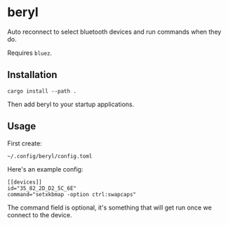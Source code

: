 # beryl

Auto reconnect to select bluetooth devices and run commands when they do.

Requires `bluez`.

## Installation

    cargo install --path .

Then add beryl to your startup applications.

## Usage

First create:

    ~/.config/beryl/config.toml

Here's an example config:

```
[[devices]]
id="35_82_2D_D2_5C_6E"
command="setxkbmap -option ctrl:swapcaps"   
```

The command field is optional, it's something that will get run once we connect to the device.
